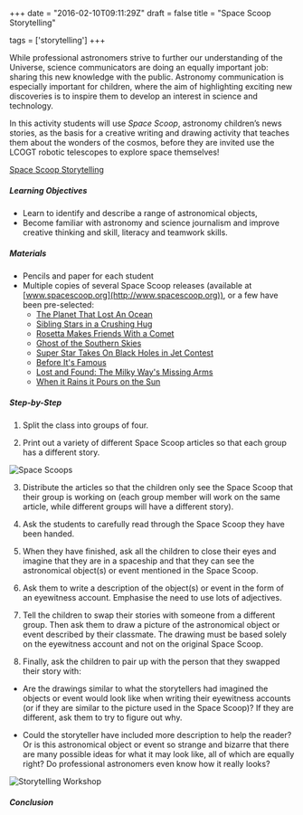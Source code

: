 +++
date = "2016-02-10T09:11:29Z"
draft = false
title = "Space Scoop Storytelling"

tags = ['storytelling']
+++

While professional astronomers strive to further our understanding of the Universe, science communicators are doing an equally important job: sharing this new knowledge with the public. Astronomy communication is especially important for children, where the aim of highlighting exciting new discoveries is to inspire them to develop an interest in science and technology. 

In this activity students will use *Space Scoop*, astronomy children’s news stories, as the basis for a creative writing and drawing activity that teaches them about the wonders of the cosmos, before they are invited use the LCOGT robotic telescopes to explore space themselves!

[Space Scoop Storytelling](https://drive.google.com/file/d/0B42a91Be7891eDB0dW1tZ01Bc2c/view?usp=sharing)

##### Learning Objectives

- Learn to identify and describe a range of astronomical objects,
- Become familiar with astronomy and science journalism and improve creative thinking and skill, literacy and teamwork skills.

##### Materials

- Pencils and paper for each student
- Multiple copies of several Space Scoop releases (available at [www.spacescoop.org](http://www.spacescoop.org)), or a few have been pre-selected: 
  - [The Planet That Lost An Ocean](http://www.spacescoop.org/en/scoops/1511/the-planet-that-lost-an-ocean/)
  - [Sibling Stars in a Crushing Hug](www.spacescoop.org/en/scoops/1544/sibling-stars-in-a-crushing-hug/)
  - [Rosetta Makes Friends With a Comet](www.spacescoop.org/en/scoops/1432/rosetta-makes-friends-with-a-comet/)
  - [Ghost of the Southern Skies](www.spacescoop.org/en/scoops/1535/ghost-of-the-southern-skies/)
  - [Super Star Takes On Black Holes in Jet Contest](www.spacescoop.org/en/scoops/1537/super-star-takes-on-black-holes-in-jet-contest/)
  - [Before It's Famous](www.spacescoop.org/en/scoops/1239/before-it-is-famous/)
  - [Lost and Found: The Milky Way's Missing Arms](www.spacescoop.org/en/scoops/1383/lost-and-found-the-milky-ways-missing-arms/)
  - [When it Rains it Pours on the Sun](www.spacescoop.org/en/scoops/1424/when-it-rains-it-pours-on-the-sun/)

##### Step-by-Step

1) Split the class into groups of four. 

2) Print out a variety of different Space Scoop articles so that each group has a different story. 

![Space Scoops](/images/spacescoops.png)

3) Distribute the articles so that the children only see the Space Scoop that their group is working on (each group member will work on the same article, while different groups will have a different story).

4) Ask the students to carefully read through the Space Scoop they have been handed.

5) When they have finished, ask all the children to close their eyes and imagine that they are in a spaceship and that they can see the astronomical object(s) or event mentioned in the Space Scoop.

6) Ask them to write a description of the object(s) or event in the form of an eyewitness account. Emphasise the need to use lots of adjectives.

7) Tell the children to swap their stories with someone from a different group. Then ask them to draw a picture of the astronomical object or event described by their classmate. The drawing must be based solely on the eyewitness account and not on the original Space Scoop.

8) Finally, ask the children to pair up with the person that they swapped their story with:

- Are the drawings similar to what the storytellers had imagined the objects or event would look like when writing their eyewitness accounts (or if they are similar to the picture used in the Space Scoop)? If they are different, ask them to try to figure out why.

- Could the storyteller have included more description to help the reader? Or is this astronomical object or event so strange and bizarre that there are many possible ideas for what it may look like, all of which are equally right? Do professional astronomers even know how it really looks?

![Storytelling Workshop](/images/storytelling.png)

##### Conclusion
